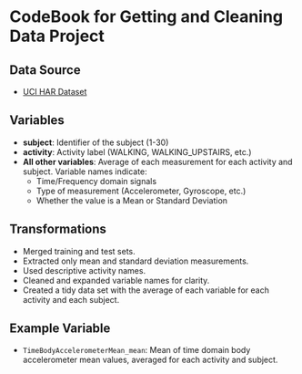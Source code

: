 # CodeBook for Getting and Cleaning Data Project

## Data Source

- [UCI HAR Dataset](http://archive.ics.uci.edu/ml/datasets/Human+Activity+Recognition+Using+Smartphones)

## Variables

- **subject**: Identifier of the subject (1-30)
- **activity**: Activity label (WALKING, WALKING_UPSTAIRS, etc.)
- **All other variables**: Average of each measurement for each activity and subject. Variable names indicate:
    - Time/Frequency domain signals
    - Type of measurement (Accelerometer, Gyroscope, etc.)
    - Whether the value is a Mean or Standard Deviation

## Transformations

- Merged training and test sets.
- Extracted only mean and standard deviation measurements.
- Used descriptive activity names.
- Cleaned and expanded variable names for clarity.
- Created a tidy data set with the average of each variable for each activity and each subject.

## Example Variable

- `TimeBodyAccelerometerMean_mean`: Mean of time domain body accelerometer mean values, averaged for each activity and subject.
